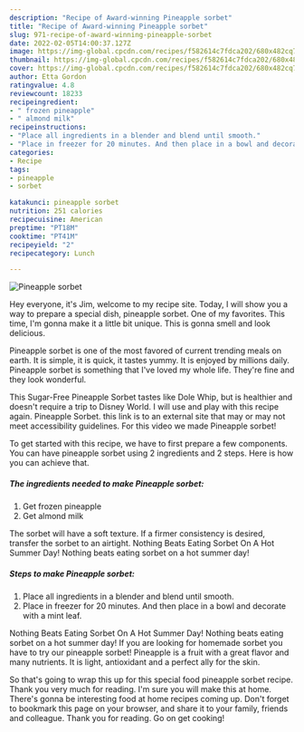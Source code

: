 ```yaml
---
description: "Recipe of Award-winning Pineapple sorbet"
title: "Recipe of Award-winning Pineapple sorbet"
slug: 971-recipe-of-award-winning-pineapple-sorbet
date: 2022-02-05T14:00:37.127Z
image: https://img-global.cpcdn.com/recipes/f582614c7fdca202/680x482cq70/pineapple-sorbet-recipe-main-photo.jpg
thumbnail: https://img-global.cpcdn.com/recipes/f582614c7fdca202/680x482cq70/pineapple-sorbet-recipe-main-photo.jpg
cover: https://img-global.cpcdn.com/recipes/f582614c7fdca202/680x482cq70/pineapple-sorbet-recipe-main-photo.jpg
author: Etta Gordon
ratingvalue: 4.8
reviewcount: 18233
recipeingredient:
- " frozen pineapple"
- " almond milk"
recipeinstructions:
- "Place all ingredients in a blender and blend until smooth."
- "Place in freezer for 20 minutes. And then place in a bowl and decorate with a mint leaf."
categories:
- Recipe
tags:
- pineapple
- sorbet

katakunci: pineapple sorbet 
nutrition: 251 calories
recipecuisine: American
preptime: "PT18M"
cooktime: "PT41M"
recipeyield: "2"
recipecategory: Lunch

---
```



![Pineapple sorbet](https://img-global.cpcdn.com/recipes/f582614c7fdca202/680x482cq70/pineapple-sorbet-recipe-main-photo.jpg)

Hey everyone, it's Jim, welcome to my recipe site. Today, I will show you a way to prepare a special dish, pineapple sorbet. One of my favorites. This time, I'm gonna make it a little bit unique. This is gonna smell and look delicious.

Pineapple sorbet is one of the most favored of current trending meals on earth. It is simple, it is quick, it tastes yummy. It is enjoyed by millions daily. Pineapple sorbet is something that I've loved my whole life. They're fine and they look wonderful.

This Sugar-Free Pineapple Sorbet tastes like Dole Whip, but is healthier and doesn&#39;t require a trip to Disney World. I will use and play with this recipe again. Pineapple Sorbet. this link is to an external site that may or may not meet accessibility guidelines. For this video we made Pineapple sorbet!


To get started with this recipe, we have to first prepare a few components. You can have pineapple sorbet using 2 ingredients and 2 steps. Here is how you can achieve that.

<!--inarticleads1-->

##### The ingredients needed to make Pineapple sorbet:

1. Get  frozen pineapple
1. Get  almond milk


The sorbet will have a soft texture. If a firmer consistency is desired, transfer the sorbet to an airtight. Nothing Beats Eating Sorbet On A Hot Summer Day! Nothing beats eating sorbet on a hot summer day! 

<!--inarticleads2-->

##### Steps to make Pineapple sorbet:

1. Place all ingredients in a blender and blend until smooth.
1. Place in freezer for 20 minutes. And then place in a bowl and decorate with a mint leaf.


Nothing Beats Eating Sorbet On A Hot Summer Day! Nothing beats eating sorbet on a hot summer day! If you are looking for homemade sorbet you have to try our pineapple sorbet! Pineapple is a fruit with a great flavor and many nutrients. It is light, antioxidant and a perfect ally for the skin. 

So that's going to wrap this up for this special food pineapple sorbet recipe. Thank you very much for reading. I'm sure you will make this at home. There's gonna be interesting food at home recipes coming up. Don't forget to bookmark this page on your browser, and share it to your family, friends and colleague. Thank you for reading. Go on get cooking!
